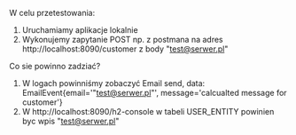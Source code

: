 W celu przetestowania:

1. Uruchamiamy aplikacje lokalnie
2. Wykonujemy zapytanie POST np. z postmana na adres 
    http://localhost:8090/customer z body "test@serwer.pl"

Co sie powinno zadziać?

1. W logach powinniśmy zobaczyć Email send, data: EmailEvent{email='"test@serwer.pl"', message='calcualted message for customer'}
2. W http://localhost:8090/h2-console w tabeli USER_ENTITY powinien byc wpis "test@serwer.pl"